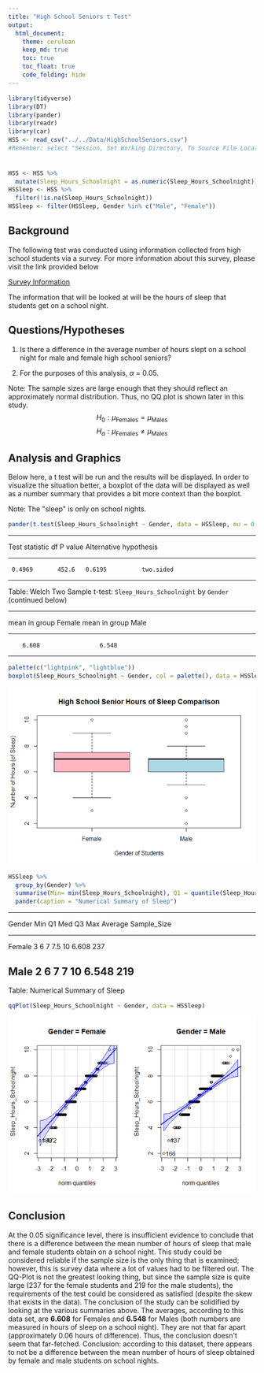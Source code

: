 ```yaml
---
title: "High School Seniors t Test"
output: 
  html_document:
    theme: cerulean
    keep_md: true
    toc: true
    toc_float: true
    code_folding: hide
---
```



```r
library(tidyverse)
library(DT)
library(pander)
library(readr)
library(car)
HSS <- read_csv("../../Data/HighSchoolSeniors.csv")
#Remember: select "Session, Set Working Directory, To Source File Location", and then play this R-chunk into your console to read the HSS data into R.


HSS <- HSS %>% 
  mutate(Sleep_Hours_Schoolnight = as.numeric(Sleep_Hours_Schoolnight))
HSSleep <- HSS %>% 
  filter(!is.na(Sleep_Hours_Schoolnight))
HSSleep <- filter(HSSleep, Gender %in% c("Male", "Female"))
```

<!-- Instructions

1. Use the HSS dataset in R to come up with a question that can be answered with a t Test. 

Here is a link to the survey given to the students that participated in the study:
https://ww2.amstat.org/censusatschool/pdfs/C@SQuestionnaire.pdf
(Use the link to learn about what each column of data in the data set represents.)

2. Establish why your question is interesting and rephrase the question using a statistical "null" and "alternative" hypothesis. (Hint, see the "Math 325 Notebook -> R Help -> R-Markdown Hints" page of your textbook for instructions on how to write mathematical hypotheses.)

3. Clearly answer your question using statistics. Be sure to compute a p-value and provide supporting numerical and graphical summaries.

Note: you can create "groups" from the data in many ways. For example, suppose you wanted to create a variable that grouped people according to whether they thought recycling was more important than conserving water. You could do this by:


```r
HSS <- HSS %>%
  mutate(recycling_than_water = ifelse(Importance_recycling_rubbish >	Importance_conserving_water, "Recycling More Important", "Water Conservation More Important"))
```

-->
<!----- <div style = "color:DarkOrange;" > ----->
## Background

The following test was conducted using information collected from high school students via a survey. For more information about this survey, please visit the link provided below

[Survey Information](https://ww2.amstat.org/censusatschool/pdfs/C@SQuestionnaire.pdf)

The information that will be looked at will be the hours of sleep that students get on a school night.

## Questions/Hypotheses

1. Is there a difference in the average number of hours slept on a school night for male and female high school seniors?

2. For the purposes of this analysis, $\alpha$ = 0.05.  

Note: The sample sizes are large enough that they should reflect an approximately normal distribution. Thus, no QQ plot is shown later in this study. 
$$
H_0: \mu_\text{Females} = \mu_\text{Males}
$$
$$
H_a: \mu_\text{Females} \neq \mu_\text{Males}
$$

## Analysis and Graphics

Below here, a t test will be run and the results will be displayed. In order to visualize the situation better, a boxplot of the data will be displayed as well as a number summary that provides a bit more context than the boxplot.

Note: The "sleep" is only on school nights.

```r
pander(t.test(Sleep_Hours_Schoolnight ~ Gender, data = HSSleep, mu = 0, alternative = "two.sided", conf.level = 0.95))
```


-----------------------------------------------------------
 Test statistic    df     P value   Alternative hypothesis 
---------------- ------- --------- ------------------------
     0.4969       452.6   0.6195          two.sided        
-----------------------------------------------------------

Table: Welch Two Sample t-test: `Sleep_Hours_Schoolnight` by `Gender` (continued below)

 
-------------------------------------------
 mean in group Female   mean in group Male 
---------------------- --------------------
        6.608                 6.548        
-------------------------------------------

```r
palette(c("lightpink", "lightblue"))
boxplot(Sleep_Hours_Schoolnight ~ Gender, col = palette(), data = HSSleep, ylab = "Number of Hours (of Sleep)", xlab = "Gender of Students", main = "High School Senior Hours of Sleep Comparison")
```

![](HighSchoolSeniors_files/figure-html/unnamed-chunk-3-1.png)<!-- -->

```r
HSSleep %>% 
  group_by(Gender) %>% 
  summarise(Min= min(Sleep_Hours_Schoolnight), Q1 = quantile(Sleep_Hours_Schoolnight, 0.25), Med = median(Sleep_Hours_Schoolnight), Q3 = quantile(Sleep_Hours_Schoolnight, 0.75), Max = max(Sleep_Hours_Schoolnight), Average = mean(Sleep_Hours_Schoolnight), Sample_Size = n( )) %>% 
  pander(caption = "Numerical Summary of Sleep")
```


-------------------------------------------------------------
 Gender   Min   Q1   Med   Q3    Max   Average   Sample_Size 
-------- ----- ---- ----- ----- ----- --------- -------------
 Female    3    6     7    7.5   10     6.608        237     

  Male     2    6     7     7    10     6.548        219     
-------------------------------------------------------------

Table: Numerical Summary of Sleep


```r
qqPlot(Sleep_Hours_Schoolnight ~ Gender, data = HSSleep)
```

![](HighSchoolSeniors_files/figure-html/unnamed-chunk-4-1.png)<!-- -->



## Conclusion

At the 0.05 significance level, there is insufficient evidence to conclude that there is a difference between the mean number of hours of sleep that male and female students obtain on a school night. This study could be considered reliable if the sample size is the only thing that is examined; however, this is survey data where a lot of values had to be filtered out. The QQ-Plot is not the greatest looking thing, but since the sample size is quite large (237 for the female students and 219 for the male students), the requirements of the test could be considered as satisfied (despite the skew that exists in the data). The conclusion of the study can be solidified by looking at the various summaries above. The averages, according to this data set, are **6.608** for Females and **6.548** for Males (both numbers are measured in hours of sleep on a school night). They are not that far apart (approximately 0.06 hours of difference). Thus, the conclusion doesn't seem that far-fetched. Conclusion: according to this dataset, there appears to not be a difference between the mean number of hours of sleep obtained by female and male students on school nights.  
<!----- </div> ----->

